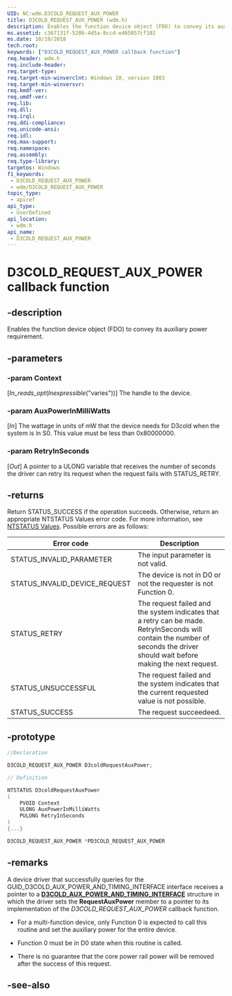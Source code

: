 ```yaml
---
UID: NC:wdm.D3COLD_REQUEST_AUX_POWER
title: D3COLD_REQUEST_AUX_POWER (wdm.h)
description: Enables the function device object (FDO) to convey its auxiliary power requirement.
ms.assetid: c367131f-520b-4d5a-8ccd-e465057cf102
ms.date: 10/19/2018
tech.root: 
keywords: ["D3COLD_REQUEST_AUX_POWER callback function"]
req.header: wdm.h
req.include-header: 
req.target-type: 
req.target-min-winverclnt: Windows 10, version 1803
req.target-min-winversvr: 
req.kmdf-ver: 
req.umdf-ver: 
req.lib: 
req.dll: 
req.irql: 
req.ddi-compliance: 
req.unicode-ansi: 
req.idl: 
req.max-support: 
req.namespace: 
req.assembly: 
req.type-library: 
targetos: Windows
f1_keywords:
 - D3COLD_REQUEST_AUX_POWER
 - wdm/D3COLD_REQUEST_AUX_POWER
topic_type:
 - apiref
api_type:
 - UserDefined
api_location:
 - wdm.h
api_name:
 - D3COLD_REQUEST_AUX_POWER
---
```


# D3COLD_REQUEST_AUX_POWER callback function


## -description

Enables the function device object (FDO) to convey its auxiliary power requirement.

## -parameters

### -param Context

[_In_reads_opt_(_Inexpressible_("varies"))] The handle to the device.

### -param AuxPowerInMilliWatts

[_In_] The wattage in units of mW that the device needs for D3cold when the system is in S0. This value must be less than 0x80000000.

### -param RetryInSeconds 

[_Out_] A pointer to a ULONG variable that receives the number of seconds the driver can retry its request when the request fails with STATUS_RETRY.

## -returns

Return STATUS_SUCCESS if the operation succeeds. Otherwise, return an appropriate NTSTATUS Values error code. For more information, see [NTSTATUS Values](/windows-hardware/drivers/kernel/ntstatus-values). Possible errors are as follows:

| Error code                    | Description                                                                                                                                                                       |
| ----------------------------- | --------------------------------------------------------------------------------------------------------------------------------------------------------------------------------- |
| STATUS_INVALID_PARAMETER      |The input parameter is not valid.                                                                                                                                              |
| STATUS_INVALID_DEVICE_REQUEST | The device is not in D0 or not the requester is not Function 0.                                                                                                                |
| STATUS_RETRY                  | The request failed and the system indicates that a retry can be made. RetryInSeconds will contain the number of seconds the driver should wait before making the next request. |
| STATUS_UNSUCCESSFUL           | The request failed and the system indicates that the current requested value is not possible.                                                                                  |
| STATUS_SUCCESS                | The request succeedeed.                                                                                                                                                          |

## -prototype

```cpp
//Declaration

D3COLD_REQUEST_AUX_POWER D3coldRequestAuxPower; 

// Definition

NTSTATUS D3coldRequestAuxPower 
(
	PVOID Context
	ULONG AuxPowerInMilliWatts
	PULONG RetryInSeconds
)
{...}

D3COLD_REQUEST_AUX_POWER *PD3COLD_REQUEST_AUX_POWER


```

## -remarks

A device driver that successfully queries for the GUID_D3COLD_AUX_POWER_AND_TIMING_INTERFACE interface receives a pointer to a [**D3COLD_AUX_POWER_AND_TIMING_INTERFACE**](ns-wdm-_d3cold_aux_power_and_timing_interface.md) structure in which the driver sets the **RequestAuxPower** member to a pointer to its implementation of the _D3COLD_REQUEST_AUX_POWER_ callback function.

  - For a multi-function device, only Function 0 is expected to call this
    routine and set the auxiliary power for the entire device.

  - Function 0 must be in D0 state when this routine is called.

  - There is no guarantee that the core power rail power will be removed after the 
    success of this request.

## -see-also
